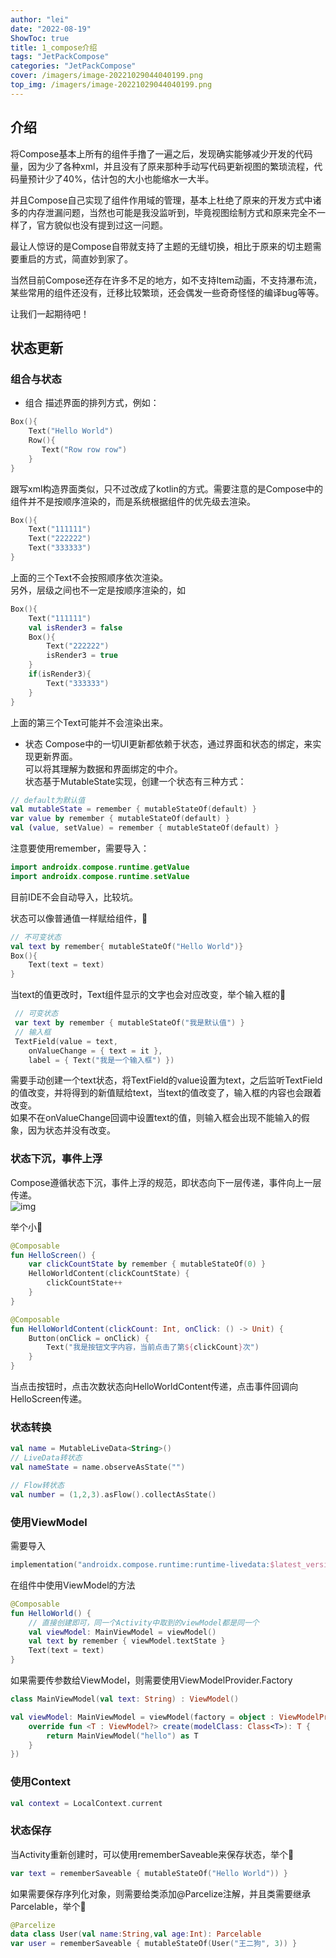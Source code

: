 ```yaml
---
author: "lei"
date: "2022-08-19"
ShowToc: true
title: 1_compose介绍
tags: "JetPackCompose"
categories: "JetPackCompose"
cover: /imagers/image-20221029044040199.png
top_img: /imagers/image-20221029044040199.png
---
```


## 介绍

将Compose基本上所有的组件手撸了一遍之后，发现确实能够减少开发的代码量，因为少了各种xml，并且没有了原来那种手动写代码更新视图的繁琐流程，代码量预计少了40%，估计包的大小也能缩水一大半。

并且Compose自己实现了组件作用域的管理，基本上杜绝了原来的开发方式中诸多的内存泄漏问题，当然也可能是我没监听到，毕竟视图绘制方式和原来完全不一样了，官方貌似也没有提到过这一问题。

最让人惊讶的是Compose自带就支持了主题的无缝切换，相比于原来的切主题需要重启的方式，简直妙到家了。

当然目前Compose还存在许多不足的地方，如不支持Item动画，不支持瀑布流，某些常用的组件还没有，迁移比较繁琐，还会偶发一些奇奇怪怪的编译bug等等。

让我们一起期待吧！

## 状态更新

### 组合与状态

* 组合
  描述界面的排列方式，例如：

```kotlin
Box(){
    Text("Hello World")
    Row(){
       Text("Row row row")
    }
}
```

跟写xml构造界面类似，只不过改成了kotlin的方式。需要注意的是Compose中的组件并不是按顺序渲染的，而是系统根据组件的优先级去渲染。

```kotlin
Box(){
    Text("111111")
    Text("222222")
    Text("333333")
}
```

上面的三个Text不会按照顺序依次渲染。</br>
另外，层级之间也不一定是按顺序渲染的，如

```kotlin
Box(){
    Text("111111")
    val isRender3 = false
    Box(){
        Text("222222")
        isRender3 = true
    }
    if(isRender3){
        Text("333333")
    }
}
```

上面的第三个Text可能并不会渲染出来。

* 状态
  Compose中的一切UI更新都依赖于状态，通过界面和状态的绑定，来实现更新界面。</br>
  可以将其理解为数据和界面绑定的中介。</br>
  状态基于MutableState实现，创建一个状态有三种方式：

```kotlin
// default为默认值
val mutableState = remember { mutableStateOf(default) }
var value by remember { mutableStateOf(default) }
val (value, setValue) = remember { mutableStateOf(default) }
```

注意要使用remember，需要导入：

```kotlin
import androidx.compose.runtime.getValue
import androidx.compose.runtime.setValue
```

目前IDE不会自动导入，比较坑。

状态可以像普通值一样赋给组件，🌰

```kotlin
// 不可变状态
val text by remember{ mutableStateOf("Hello World")}
Box(){
    Text(text = text)
}
```

当text的值更改时，Text组件显示的文字也会对应改变，举个输入框的🌰

```kotlin
 // 可变状态
 var text by remember { mutableStateOf("我是默认值") }
 // 输入框
 TextField(value = text,
    onValueChange = { text = it }, 
    label = { Text("我是一个输入框") }) 
```

需要手动创建一个text状态，将TextField的value设置为text，之后监听TextField的值改变，并将得到的新值赋给text，当text的值改变了，输入框的内容也会跟着改变。</br>
如果不在onValueChange回调中设置text的值，则输入框会出现不能输入的假象，因为状态并没有改变。

### 状态下沉，事件上浮

Compose遵循状态下沉，事件上浮的规范，即状态向下一层传递，事件向上一层传递。</br>
![img](imagers/cd285d7ff9c24a449ad89cc42a0799e7tplv-k3u1fbpfcp-watermark.png)

举个小🌰

```kotlin
@Composable
fun HelloScreen() {
    var clickCountState by remember { mutableStateOf(0) }
    HelloWorldContent(clickCountState) {
        clickCountState++
    }
}

@Composable
fun HelloWorldContent(clickCount: Int, onClick: () -> Unit) {
    Button(onClick = onClick) {
        Text("我是按钮文字内容，当前点击了第${clickCount}次")
    }
}
```

当点击按钮时，点击次数状态向HelloWorldContent传递，点击事件回调向HelloScreen传递。

### 状态转换

```kotlin
val name = MutableLiveData<String>()
// LiveData转状态
val nameState = name.observeAsState("")

// Flow转状态
val number = (1,2,3).asFlow().collectAsState()
```

### 使用ViewModel

需要导入

```kotlin
implementation("androidx.compose.runtime:runtime-livedata:$latest_version")
```

在组件中使用ViewModel的方法

```kotlin
@Composable
fun HelloWorld() {
    // 直接创建即可，同一个Activity中取到的viewModel都是同一个
    val viewModel: MainViewModel = viewModel()
    val text by remember { viewModel.textState }
    Text(text = text)
}
```

如果需要传参数给ViewModel，则需要使用ViewModelProvider.Factory

```kotlin
class MainViewModel(val text: String) : ViewModel() 

val viewModel: MainViewModel = viewModel(factory = object : ViewModelProvider.Factory {
    override fun <T : ViewModel?> create(modelClass: Class<T>): T {
        return MainViewModel("hello") as T
    }
})
```

### 使用Context

```kotlin
val context = LocalContext.current
```

### 状态保存

当Activity重新创建时，可以使用rememberSaveable来保存状态，举个🌰

```kotlin
var text = rememberSaveable { mutableStateOf("Hello World")) }
```

如果需要保存序列化对象，则需要给类添加@Parcelize注解，并且类需要继承Parcelable，举个🌰

```kotlin
@Parcelize
data class User(val name:String,val age:Int): Parcelable
var user = rememberSaveable { mutableStateOf(User("王二狗", 3)) }
```

